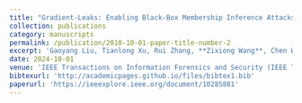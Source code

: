 ```yaml
---
title: "Gradient-Leaks: Enabling Black-Box Membership Inference Attacks Against Machine Learning Models"
collection: publications
category: manuscripts
permalink: /publication/2010-10-01-paper-title-number-2
excerpt: 'Gaoyang Liu, Tianlong Xu, Rui Zhang, **Zixiong Wang**, Chen Wang, Ling Liu.'
date: 2024-10-01
venue: 'IEEE Transactions on Information Forensics and Security (IEEE T-IFS)'
bibtexurl: 'http://academicpages.github.io/files/bibtex1.bib'
paperurl: 'https://ieeexplore.ieee.org/document/10285881'
---
```

